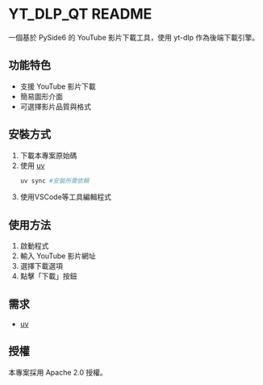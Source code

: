 # YT_DLP_QT README

一個基於 PySide6 的 YouTube 影片下載工具，使用 yt-dlp 作為後端下載引擎。

## 功能特色

- 支援 YouTube 影片下載
- 簡易圖形介面
- 可選擇影片品質與格式

## 安裝方式

1. 下載本專案原始碼
2. 使用 [uv](https://github.com/astral-sh/uv)
    ```powershell
    uv sync #安裝所需依賴
    ```
3. 使用VSCode等工具編輯程式

## 使用方法

1. 啟動程式
2. 輸入 YouTube 影片網址
3. 選擇下載選項
4. 點擊「下載」按鈕

## 需求

- [uv](https://github.com/astral-sh/uv)

## 授權

本專案採用 Apache 2.0 授權。